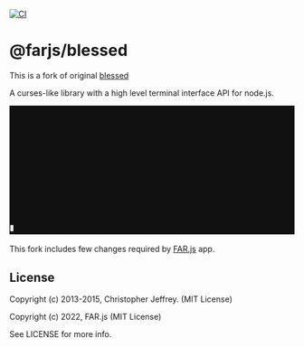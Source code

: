 
[![CI](https://github.com/farjs/blessed/actions/workflows/ci.yml/badge.svg?branch=main)](https://github.com/farjs/blessed/actions/workflows/ci.yml?query=workflow%3Aci+branch%3Amain)

# @farjs/blessed

This is a fork of original [blessed](https://github.com/chjj/blessed)

A curses-like library with a high level terminal interface API for node.js.

![blessed](https://raw.githubusercontent.com/chjj/blessed/master/img/v0.1.0-3.gif)

This fork includes few changes required by
[FAR.js](https://github.com/farjs) app.

## License

Copyright (c) 2013-2015, Christopher Jeffrey. (MIT License)

Copyright (c) 2022, FAR.js (MIT License)

See LICENSE for more info.
